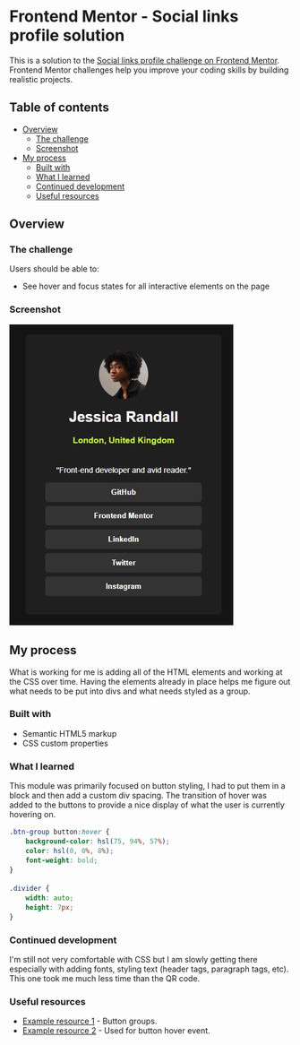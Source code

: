 # Frontend Mentor - Social links profile solution

This is a solution to the [Social links profile challenge on Frontend Mentor](https://www.frontendmentor.io/challenges/social-links-profile-UG32l9m6dQ). Frontend Mentor challenges help you improve your coding skills by building realistic projects. 

## Table of contents

- [Overview](#overview)
  - [The challenge](#the-challenge)
  - [Screenshot](#screenshot)
- [My process](#my-process)
  - [Built with](#built-with)
  - [What I learned](#what-i-learned)
  - [Continued development](#continued-development)
  - [Useful resources](#useful-resources)

## Overview

### The challenge

Users should be able to:

- See hover and focus states for all interactive elements on the page

### Screenshot

![](./social_links_profile.png)


## My process
What is working for me is adding all of the HTML elements and working at the CSS over time. Having the elements already in place helps me figure out what needs to be put into divs and what needs styled as a group. 

### Built with

- Semantic HTML5 markup
- CSS custom properties


### What I learned

This module was primarily focused on button styling, I had to put them in a block and then add a custom div spacing. The transition of hover was added to the buttons to provide a nice display of what the user is currently hovering on. 

```css
.btn-group button:hover {
    background-color: hsl(75, 94%, 57%);
    color: hsl(0, 0%, 8%);
    font-weight: bold;
}

.divider {
    width: auto;
    height: 7px;
}
```

### Continued development

I'm still not very comfortable with CSS but I am slowly getting there especially with adding fonts, styling text (header tags, paragraph tags, etc). This one took me much less time than the QR code. 

### Useful resources

- [Example resource 1](https://www.w3schools.com/howto/howto_css_button_group.asp) - Button groups.
- [Example resource 2](https://www.w3schools.com/css/css3_buttons.asp) - Used for button hover event.

